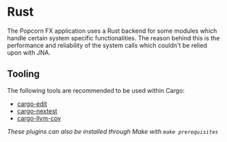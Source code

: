 # Rust

The Popcorn FX application uses a Rust backend for some modules which
handle certain system specific functionalities. 
The reason behind this is the performance and reliability of the system calls
which couldn't be relied upon with JNA.

## Tooling

The following tools are recommended to be used within Cargo:

- [cargo-edit](https://github.com/killercup/cargo-edit)
- [cargo-nextest](https://github.com/nextest-rs/nextest)
- [cargo-llvm-cov](https://github.com/taiki-e/cargo-llvm-cov)

_These plugins can also be installed through Make with `make prerequisites`_